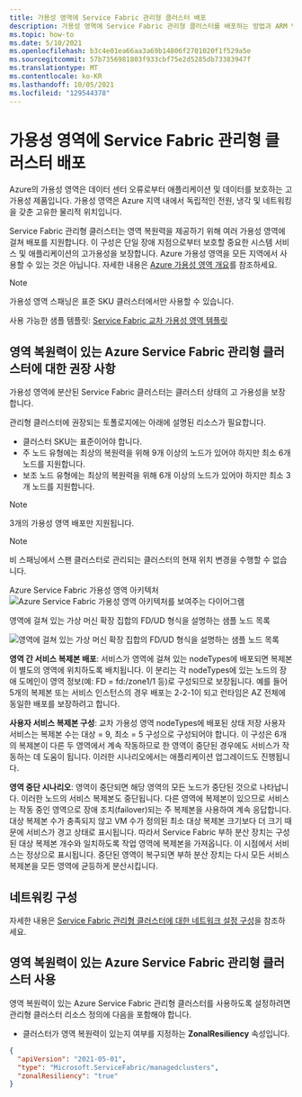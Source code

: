 ```yaml
---
title: 가용성 영역에 Service Fabric 관리형 클러스터 배포
description: 가용성 영역에 Service Fabric 관리형 클러스터를 배포하는 방법과 ARM 템플릿에서 구성하는 방법을 알아봅니다.
ms.topic: how-to
ms.date: 5/10/2021
ms.openlocfilehash: b3c4e01ea66aa3a69b14806f2701020f1f529a5e
ms.sourcegitcommit: 57b7356981803f933cbf75e2d5285db73383947f
ms.translationtype: MT
ms.contentlocale: ko-KR
ms.lasthandoff: 10/05/2021
ms.locfileid: "129544378"
---
```

# <a name="deploy-a-service-fabric-managed-cluster-across-availability-zones"></a>가용성 영역에 Service Fabric 관리형 클러스터 배포

Azure의 가용성 영역은 데이터 센터 오류로부터 애플리케이션 및 데이터를 보호하는 고가용성 제품입니다. 가용성 영역은 Azure 지역 내에서 독립적인 전원, 냉각 및 네트워킹을 갖춘 고유한 물리적 위치입니다.

Service Fabric 관리형 클러스터는 영역 복원력을 제공하기 위해 여러 가용성 영역에 걸쳐 배포를 지원합니다. 이 구성은 단일 장애 지점으로부터 보호할 중요한 시스템 서비스 및 애플리케이션의 고가용성을 보장합니다. Azure 가용성 영역을 모든 지역에서 사용할 수 있는 것은 아닙니다. 자세한 내용은 [Azure 가용성 영역 개요](../availability-zones/az-overview.md)를 참조하세요.

>[!NOTE]
>가용성 영역 스패닝은 표준 SKU 클러스터에서만 사용할 수 있습니다.

사용 가능한 샘플 템플릿: [Service Fabric 교차 가용성 영역 템플릿](https://github.com/Azure-Samples/service-fabric-cluster-templates)

## <a name="recommendations-for-zone-resilient-azure-service-fabric-managed-clusters"></a>영역 복원력이 있는 Azure Service Fabric 관리형 클러스터에 대한 권장 사항
가용성 영역에 분산된 Service Fabric 클러스터는 클러스터 상태의 고 가용성을 보장합니다. 

관리형 클러스터에 권장되는 토폴로지에는 아래에 설명된 리소스가 필요합니다.

* 클러스터 SKU는 표준이어야 합니다.
* 주 노드 유형에는 최상의 복원력을 위해 9개 이상의 노드가 있어야 하지만 최소 6개 노드를 지원합니다.
* 보조 노드 유형에는 최상의 복원력을 위해 6개 이상의 노드가 있어야 하지만 최소 3개 노드를 지원합니다.

>[!NOTE]
>3개의 가용성 영역 배포만 지원됩니다.

>[!NOTE]
> 비 스패닝에서 스팬 클러스터로 관리되는 클러스터의 현재 위치 변경을 수행할 수 없습니다.

Azure Service Fabric 가용성 영역 아키텍처 ![Azure Service Fabric 가용성 영역 아키텍처][sf-multi-az-arch]를 보여주는 다이어그램

영역에 걸쳐 있는 가상 머신 확장 집합의 FD/UD 형식을 설명하는 샘플 노드 목록

 ![영역에 걸쳐 있는 가상 머신 확장 집합의 FD/UD 형식을 설명하는 샘플 노드 목록][sfmc-multi-az-nodes]

**영역 간 서비스 복제본 배포**: 서비스가 영역에 걸쳐 있는 nodeTypes에 배포되면 복제본이 별도의 영역에 위치하도록 배치됩니다. 이 분리는 각 nodeTypes에 있는 노드의 장애 도메인이 영역 정보(예: FD = fd:/zone1/1 등)로 구성되므로 보장됩니다. 예를 들어 5개의 복제본 또는 서비스 인스턴스의 경우 배포는 2-2-1이 되고 런타임은 AZ 전체에 동일한 배포를 보장하려고 합니다.

**사용자 서비스 복제본 구성**: 교차 가용성 영역 nodeTypes에 배포된 상태 저장 사용자 서비스는 복제본 수는 대상 = 9, 최소 = 5 구성으로 구성되어야 합니다. 이 구성은 6개의 복제본이 다른 두 영역에서 계속 작동하므로 한 영역이 중단된 경우에도 서비스가 작동하는 데 도움이 됩니다. 이러한 시나리오에서는 애플리케이션 업그레이드도 진행됩니다.

**영역 중단 시나리오**: 영역이 중단되면 해당 영역의 모든 노드가 중단된 것으로 나타납니다. 이러한 노드의 서비스 복제본도 중단됩니다. 다른 영역에 복제본이 있으므로 서비스는 작동 중인 영역으로 장애 조치(failover)되는 주 복제본을 사용하여 계속 응답합니다. 대상 복제본 수가 충족되지 않고 VM 수가 정의된 최소 대상 복제본 크기보다 더 크기 때문에 서비스가 경고 상태로 표시됩니다. 따라서 Service Fabric 부하 분산 장치는 구성된 대상 복제본 개수와 일치하도록 작업 영역에 복제본을 가져옵니다. 이 시점에서 서비스는 정상으로 표시됩니다. 중단된 영역이 복구되면 부하 분산 장치는 다시 모든 서비스 복제본을 모든 영역에 균등하게 분산시킵니다.

## <a name="networking-configuration"></a>네트워킹 구성
자세한 내용은 [Service Fabric 관리형 클러스터에 대한 네트워크 설정 구성](./how-to-managed-cluster-networking.md)을 참조하세요.

## <a name="enabling-a-zone-resilient-azure-service-fabric-managed-cluster"></a>영역 복원력이 있는 Azure Service Fabric 관리형 클러스터 사용
영역 복원력이 있는 Azure Service Fabric 관리형 클러스터를 사용하도록 설정하려면 관리형 클러스터 리소스 정의에 다음을 포함해야 합니다.

* 클러스터가 영역 복원력이 있는지 여부를 지정하는 **ZonalResiliency** 속성입니다.

```json
{
  "apiVersion": "2021-05-01",
  "type": "Microsoft.ServiceFabric/managedclusters",
  "zonalResiliency": "true"
}
```
[sf-architecture]: ./media/service-fabric-cross-availability-zones/sf-cross-az-topology.png
[sf-architecture]: ./media/service-fabric-cross-availability-zones/sf-cross-az-topology.png
[sf-multi-az-arch]: ./media/service-fabric-cross-availability-zones/sf-multi-az-topology.png
[sfmc-multi-az-nodes]: ./media/how-to-managed-cluster-availability-zones/sfmc-multi-az-nodes.png
